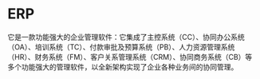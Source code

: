 ERP
===

它是一款功能强大的企业管理软件：它集成了主控系统（CC）、协同办公系统（OA）、培训系统（TC）、付款审批及预算系统（PB）、人力资源管理系统（HR）、财务系统（FM）、客户关系管理系统（CRM）、协同商务系统（CB）等多个功能强大的管理软件，以全新架构实现了企业各种业务间的协同管理。